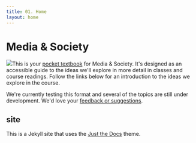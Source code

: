 ```yaml
---
title: 01. Home
layout: home
---
```


# Media & Society

<img src="https://cdn.glitch.global/cf95248c-36c9-4c16-8fd1-053cbc9fd048/cap.svg?v=1739591315425" class="small">This 
is your [pocket textbook](/about/) for Media & Society. It's designed as an accessible guide to 
the ideas we'll explore in more detail in classes and course readings. Follow the links below for an introduction to the ideas we explore in the course.

We're currently testing this format and several of the topics are still under development. 
We'd love your [feedback or suggestions](https://forms.office.com/Pages/ResponsePage.aspx?id=NUNFkk5Wz0ywsCREW4wD9x3s_0Z6PpBKt8EXUBVHZFtUQjQyUjA3T0JWNlZPRElOVFpGRFFBVFFIOS4u).

## site
This is a Jekyll site that uses the [Just the Docs] theme. 

[Just the Docs]: https://just-the-docs.github.io/just-the-docs/
[GitHub Pages]: https://docs.github.com/en/pages
[README]: https://github.com/just-the-docs/just-the-docs-template/blob/main/README.md
[Jekyll]: https://jekyllrb.com
[GitHub Pages / Actions workflow]: https://github.blog/changelog/2022-07-27-github-pages-custom-github-actions-workflows-beta/
[use this template]: https://github.com/just-the-docs/just-the-docs-template/generate
